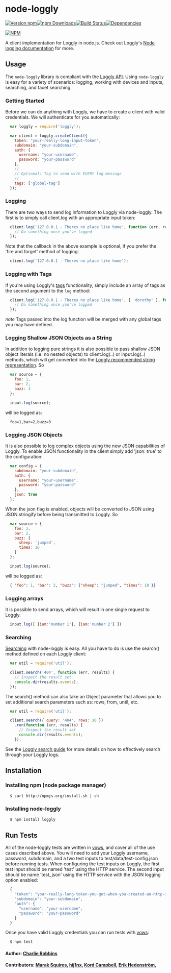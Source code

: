 # node-loggly

[![Version npm](https://img.shields.io/npm/v/loggly.svg?style=flat-square)](https://www.npmjs.com/package/loggly)[![npm Downloads](https://img.shields.io/npm/dm/loggly.svg?style=flat-square)](https://www.npmjs.com/package/loggly)[![Build Status](https://img.shields.io/travis/winstonjs/node-loggly/master.svg?style=flat-square)](https://travis-ci.org/winstonjs/node-loggly)[![Dependencies](https://img.shields.io/david/winstonjs/node-loggly.svg?style=flat-square)](https://david-dm.org/winstonjs/node-loggly)

[![NPM](https://nodei.co/npm/loggly.png?downloads=true&downloadRank=true)](https://nodei.co/npm/loggly/)

A client implementation for Loggly in node.js. Check out Loggly's [Node logging documentation](https://www.loggly.com/docs/nodejs-logs/) for more.

## Usage

The `node-loggly` library is compliant with the [Loggly API][api]. Using `node-loggly` is easy for a variety of scenarios: logging, working with devices and inputs, searching, and facet searching.

### Getting Started
Before we can do anything with Loggly, we have to create a client with valid credentials. We will authenticate for you automatically:

``` js
  var loggly = require('loggly');

  var client = loggly.createClient({
    token: "your-really-long-input-token",
    subdomain: "your-subdomain",
    auth: {
      username: "your-username",
      password: "your-password"
    },
    //
    // Optional: Tag to send with EVERY log message
    //
    tags: ['global-tag']
  });
```

### Logging
There are two ways to send log information to Loggly via node-loggly. The first is to simply call client.log with an appropriate input token:

``` js
  client.log('127.0.0.1 - Theres no place like home', function (err, result) {
    // Do something once you've logged
  });
```

Note that the callback in the above example is optional, if you prefer the 'fire and forget' method of logging:

``` js
  client.log('127.0.0.1 - Theres no place like home');
```

### Logging with Tags

If you're using Loggly's [tags](https://www.loggly.com/docs/tags/) functionality, simply include an array of tags as the second argument to the `log` method:

``` js
  client.log('127.0.0.1 - Theres no place like home', [ 'dorothy' ], function (err, result) {
    // Do something once you've logged
  });
```

*note* Tags passed into the log function will be merged with any global tags you may have defined.


### Logging Shallow JSON Objects as a String
In addition to logging pure strings it is also possible to pass shallow JSON object literals (i.e. no nested objects) to client.log(..) or input.log(..) methods, which will get converted into the [Loggly recommended string representation][sending-data]. So

``` js
  var source = {
    foo: 1,
    bar: 2,
    buzz: 3
  };

  input.log(source);
```

will be logged as:

```
  foo=1,bar=2,buzz=3
```

### Logging JSON Objects
It is also possible to log complex objects using the new JSON capabilities of Loggly. To enable JSON functionality in the client simply add 'json: true' to the configuration:

``` js
  var config = {
    subdomain: "your-subdomain",
    auth: {
      username: "your-username",
      password: "your-password"
    },
    json: true
  };
```

When the json flag is enabled, objects will be converted to JSON using JSON.stringify before being transmitted to Loggly. So

``` js
  var source = {
    foo: 1,
    bar: 2,
    buzz: {
      sheep: 'jumped',
      times: 10
    }
  };

  input.log(source);
```

will be logged as:

``` json
  { "foo": 1, "bar": 2, "buzz": {"sheep": "jumped", "times": 10 }}
```

### Logging arrays
It is possible to send arrays, which will result in one single request to Loggly.

``` js
  input.log([ {iam:'number 1'}, {iam:'number 2'} ])
```

### Searching
[Searching][search-api] with node-loggly is easy. All you have to do is use the search() method defined on each Loggly client:

``` js
  var util = require('util');

  client.search('404', function (err, results) {
    // Inspect the result set
    console.dir(results.events);
  });
```

The search() method can also take an Object parameter that allows you to set additional search parameters such as: rows, from, until, etc.

``` js
  var util = require('util');

  client.search({ query: '404', rows: 10 })
    .run(function (err, results) {
      // Inspect the result set
      console.dir(results.events);
    });
```

See the [Loggly search guide][search] for more details on how to effectively search through your Loggly logs.

## Installation

### Installing npm (node package manager)
``` bash
  $ curl http://npmjs.org/install.sh | sh
```

### Installing node-loggly
``` bash
  $ npm install loggly
```

## Run Tests
All of the node-loggly tests are written in [vows][vows], and cover all of the use cases described above. You will need to add your Loggly username, password, subdomain, and a two test inputs to test/data/test-config.json before running tests. When configuring the test inputs on Loggly, the first test input should be named 'test' using the HTTP service. The second input should be name 'test_json' using the HTTP service with the JSON logging option enabled:

``` js
  {
    "token": "your-really-long-token-you-got-when-you-created-an-http-input",
    "subdomain": "your-subdomain",
    "auth": {
      "username": "your-username",
      "password": "your-password"
    }
  }
```

Once you have valid Loggly credentials you can run tests with [vows][vows]:

``` bash
  $ npm test
```

#### Author: [Charlie Robbins](http://www.github.com/indexzero)
#### Contributors: [Marak Squires](http://github.com/marak), [hij1nx](http://github.com/hij1nx), [Kord Campbell](http://loggly.com), [Erik Hedenström](http://github.com/ehedenst),

[api]: http://www.loggly.com/docs/api-overview/
[sending-data]: http://www.loggly.com/docs/api-sending-data/
[search-api]: http://www.loggly.com/docs/api-retrieving-data/
[search]: http://www.loggly.com/docs/search-overview/
[vows]: http://vowsjs.org
